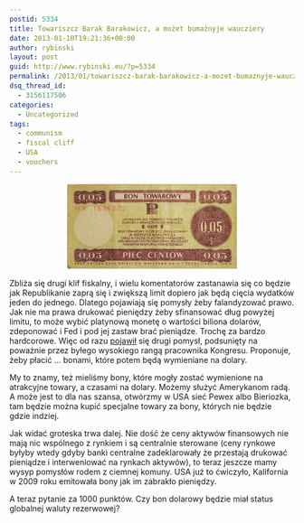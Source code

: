 ```yaml
---
postid: 5334
title: Towariszcz Barak Barakowicz, a możet bumażnyje waucziery
date: 2013-01-10T19:21:36+00:00
author: rybinski
layout: post
guid: http://www.rybinski.eu/?p=5334
permalink: /2013/01/towariszcz-barak-barakowicz-a-mozet-bumaznyje-waucziery/
dsq_thread_id:
  - 3156117506
categories:
  - Uncategorized
tags:
  - communism
  - fiscal cliff
  - USA
  - vouchers
---
```

<p style="text-align: center;">
  <a href="/uploads/2013/01/bon_PKO.jpg"><img class="size-medium wp-image-5335 aligncenter" title="bon_PKO" src="/uploads/2013/01/bon_PKO-300x150.jpg" alt="" width="300" height="150" /></a>
</p>

Zbliża się drugi klif fiskalny, i wielu komentatorów zastanawia się co będzie jak Republikanie zaprą się i zwiększą limit dopiero jak będą cięcia wydatków jeden do jednego. Dlatego pojawiają się pomysły żeby falandyzować prawo. Jak nie ma prawa drukować pieniędzy żeby sfinansować dług powyżej limitu, to może wybić platynową monetę o wartości biliona dolarów, zdeponować i Fed i pod jej zastaw brać pieniądze. Trochę za bardzo hardcorowe. Więc od razu [pojawił](http://www.nytimes.com/2013/01/10/opinion/an-escape-hatch-for-the-debt-ceiling.html?hp&_r=0) się drugi pomysł, podsunięty na poważnie przez byłego wysokiego rangą pracownika Kongresu. Proponuje, żeby płacić … bonami, które potem będą wymieniane na dolary.

My to znamy, też mieliśmy bony, które mogły zostać wymienione na atrakcyjne towary, a czasami na dolary. Możemy służyć Amerykanom radą. A może jest to dla nas szansa, otwórzmy w USA sieć Pewex albo Bieriozka, tam będzie można kupić specjalne towary za bony, których nie będzie gdzie indziej.

Jak widać groteska trwa dalej. Nie dość że ceny aktywów finansowych nie mają nic wspólnego z rynkiem i są centralnie sterowane (ceny rynkowe byłyby wtedy gdyby banki centralne zadeklarowały że przestają drukować pieniądze i interweniować na rynkach aktywów), to teraz jeszcze mamy wysyp pomysłów rodem z ciemnej komuny. USA już to ćwiczyło, Kalifornia w 2009 roku emitowała bony jak im zabrakło pieniędzy.

A teraz pytanie za 1000 punktów. Czy bon dolarowy będzie miał status globalnej waluty rezerwowej?
